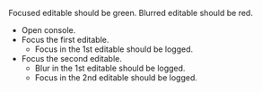 Focused editable should be green.
Blurred editable should be red.

* Open console.
* Focus the first editable.
  * Focus in the 1st editable should be logged.
* Focus the second editable.
  * Blur in the 1st editable should be logged.
  * Focus in the 2nd editable should be logged.
